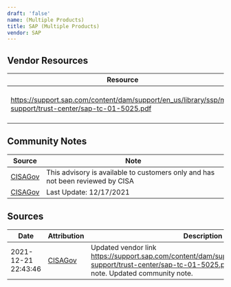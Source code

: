 ```yaml
---
draft: 'false'
name: (Multiple Products)
title: SAP (Multiple Products)
vendor: SAP
---
```


## Vendor Resources
| Resource | Link |
| --- | --- |
| https://support.sap.com/content/dam/support/en_us/library/ssp/my-support/trust-center/sap-tc-01-5025.pdf | [https://support.sap.com/content/dam/support/en_us/library/ssp/my-support/trust-center/sap-tc-01-5025.pdf](https://support.sap.com/content/dam/support/en_us/library/ssp/my-support/trust-center/sap-tc-01-5025.pdf) |


## Community Notes
| Source | Note |
| --- | --- |
| [CISAGov](https://raw.githubusercontent.com/cisagov/log4j-affected-db/develop/README.md) | This advisory is available to customers only and has not been reviewed by CISA |
| [CISAGov](https://raw.githubusercontent.com/cisagov/log4j-affected-db/develop/README.md) | Last Update: 12/17/2021 |

## Sources
| Date | Attribution | Description |
| --- | --- | --- |
| 2021-12-21 22:43:46 | [CISAGov](https://raw.githubusercontent.com/cisagov/log4j-affected-db/develop/README.md) | Updated vendor link https://support.sap.com/content/dam/support/en_us/library/ssp/my-support/trust-center/sap-tc-01-5025.pdf. Updated community note. Updated community note.  |
